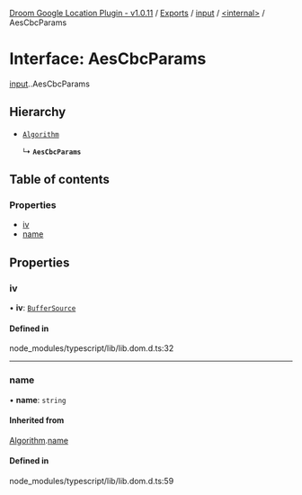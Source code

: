 [Droom Google Location Plugin - v1.0.11](../README.md) / [Exports](../modules.md) / [input](../modules/input.md) / [<internal\>](../modules/input._internal_.md) / AesCbcParams

# Interface: AesCbcParams

[input](../modules/input.md).[<internal>](../modules/input._internal_.md).AesCbcParams

## Hierarchy

- [`Algorithm`](input._internal_.Algorithm.md)

  ↳ **`AesCbcParams`**

## Table of contents

### Properties

- [iv](input._internal_.AesCbcParams.md#iv)
- [name](input._internal_.AesCbcParams.md#name)

## Properties

### iv

• **iv**: [`BufferSource`](../modules/input._internal_.md#buffersource)

#### Defined in

node_modules/typescript/lib/lib.dom.d.ts:32

___

### name

• **name**: `string`

#### Inherited from

[Algorithm](input._internal_.Algorithm.md).[name](input._internal_.Algorithm.md#name)

#### Defined in

node_modules/typescript/lib/lib.dom.d.ts:59

